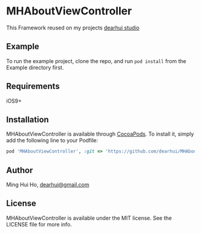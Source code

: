 # MHAboutViewController

This Framework reused on my projects
[dearhui studio](https://itunes.apple.com/tw/developer/dearhui-studio/id452688810)

## Example

To run the example project, clone the repo, and run `pod install` from the Example directory first.

## Requirements

iOS9+

## Installation

MHAboutViewController is available through [CocoaPods](http://cocoapods.org). To install
it, simply add the following line to your Podfile:

```ruby
pod 'MHAboutViewController', :git => 'https://github.com/dearhui/MHAboutViewController.git'
```

## Author

Ming Hui Ho, dearhui@gmail.com

## License

MHAboutViewController is available under the MIT license. See the LICENSE file for more info.


